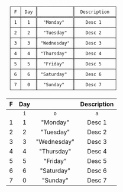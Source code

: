 ```text
 ┌───┬─────╥─────────────╥───────────────┐
 │ F │ Day ║             ║  Description  │
 ╞═══╪═════╬═════════════╬═══════════════╡
 │ 1 │  1  ║  "Monday"   ║    Desc 1     │
 ├───┼─────╫─────────────╫───────────────┤
 │ 2 │  2  ║  "Tuesday"  ║    Desc 2     │
 ├───┼─────╫─────────────╫───────────────┤
 │ 3 │  3  ║ "Wednesday" ║    Desc 3     │
 ├───┼─────╫─────────────╫───────────────┤
 │ 4 │  4  ║ "Thursday"  ║    Desc 4     │
 ├───┼─────╫─────────────╫───────────────┤
 │ 5 │  5  ║  "Friday"   ║    Desc 5     │
 ├───┼─────╫─────────────╫───────────────┤
 │ 6 │  6  ║ "Saturday"  ║    Desc 6     │
 ├───┼─────╫─────────────╫───────────────┤
 │ 7 │  0  ║  "Sunday"   ║    Desc 7     │
 └───┴─────╨─────────────╨───────────────┘
```

| F | Day |             | Description |
|:-:|:---:|:-----------:|:-----------:|
|   | `i` |     `o`     |     `a`     |
| 1 |  1  |  "Monday"   |   Desc 1    |
| 2 |  2  |  "Tuesday"  |   Desc 2    |
| 3 |  3  | "Wednesday" |   Desc 3    |
| 4 |  4  | "Thursday"  |   Desc 4    |
| 5 |  5  |  "Friday"   |   Desc 5    |
| 6 |  6  | "Saturday"  |   Desc 6    |
| 7 |  0  |  "Sunday"   |   Desc 7    |

